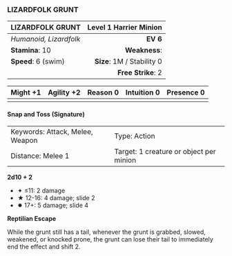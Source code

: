 ### LIZARDFOLK GRUNT

| LIZARDFOLK GRUNT       | **Level 1 Harrier Minion** |
| :--------------------- | -------------------------: |
| *Humanoid, Lizardfolk* |                   **EV 6** |
| **Stamina**: 10        |              **Weakness**: |
| **Speed**: 6 (swim)    | **Size**: 1M / Stability 0 |
|                        |         **Free Strike**: 2 |

| **Might** +1 | **Agility** +2 | **Reason** 0 | **Intuition** 0 | **Presence** 0 |
| ------------ | -------------- | ------------ | --------------- | -------------- |
|              |                |              |                 |                |

#### Snap and Toss (Signature)

|                                 |                                         |
| :------------------------------ | :-------------------------------------- |
| Keywords: Attack, Melee, Weapon | Type: Action                            |
| Distance: Melee 1               | Target: 1 creature or object per minion |

**2d10 + 2**

- ✦ ≤11: 2 damage
- ★ 12-16: 4 damage; slide 2
- ✸ 17+: 5 damage; slide 4

**Reptilian Escape**

While the grunt still has a tail, whenever the grunt is grabbed, slowed, weakened, or knocked prone, the grunt can lose their tail to immediately end the effect and shift 2.

